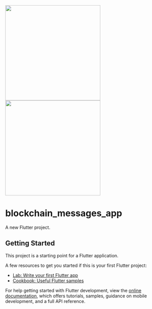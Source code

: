 <img src="https://user-images.githubusercontent.com/13972980/180042571-adec634c-fb64-4c52-9c4e-42baecbe1392.png" width="300"/>
<img src="https://user-images.githubusercontent.com/13972980/180042742-e19dbb1c-3ba3-443b-a929-fa7755f4a710.png" width="300"/>

# blockchain_messages_app

A new Flutter project.

## Getting Started

This project is a starting point for a Flutter application.

A few resources to get you started if this is your first Flutter project:

- [Lab: Write your first Flutter app](https://docs.flutter.dev/get-started/codelab)
- [Cookbook: Useful Flutter samples](https://docs.flutter.dev/cookbook)

For help getting started with Flutter development, view the
[online documentation](https://docs.flutter.dev/), which offers tutorials,
samples, guidance on mobile development, and a full API reference.
